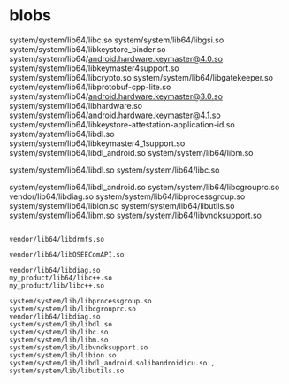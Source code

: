 # blobs
system/system/lib64/libc.so
system/system/lib64/libgsi.so
system/system/lib64/libkeystore_binder.so
system/system/lib64/android.hardware.keymaster@4.0.so
system/system/lib64/libkeymaster4support.so
system/system/lib64/libcrypto.so
system/system/lib64/libgatekeeper.so
system/system/lib64/libprotobuf-cpp-lite.so
system/system/lib64/android.hardware.keymaster@3.0.so
system/system/lib64/libhardware.so
system/system/lib64/android.hardware.keymaster@4.1.so
system/system/lib64/libkeystore-attestation-application-id.so
system/system/lib64/libdl.so
system/system/lib64/libkeymaster4_1support.so
system/system/lib64/libdl_android.so
system/system/lib64/libm.so

system/system/lib64/libdl.so
system/system/lib64/libc.so

system/system/lib64/libdl_android.so
system/system/lib64/libcgrouprc.so
vendor/lib64/libdiag.so
system/system/lib64/libprocessgroup.so
system/system/lib64/libion.so
system/system/lib64/libutils.so
system/system/lib64/libm.so
system/system/lib64/libvndksupport.so

```

vendor/lib64/libdrmfs.so

vendor/lib64/libQSEEComAPI.so

vendor/lib64/libdiag.so
my_product/lib64/libc++.so
my_product/lib/libc++.so

system/system/lib/libprocessgroup.so
system/system/lib/libcgrouprc.so
vendor/lib64/libdiag.so
system/system/lib/libdl.so
system/system/lib/libc.so
system/system/lib/libm.so
system/system/lib/libvndksupport.so
system/system/lib/libion.so
system/system/lib/libdl_android.solibandroidicu.so',
system/system/lib/libutils.so


```

